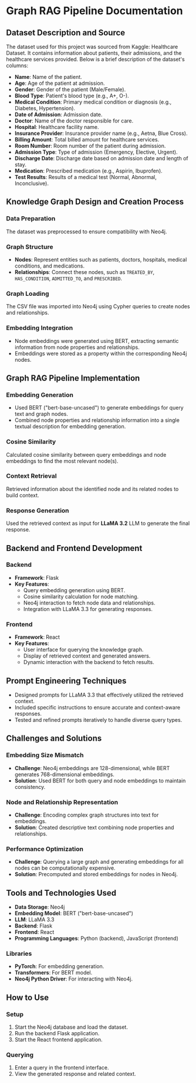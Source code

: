 # Graph RAG Pipeline Documentation

## Dataset Description and Source

The dataset used for this project was sourced from Kaggle: Healthcare Dataset. It contains information about patients, their admissions, and the healthcare services provided. Below is a brief description of the dataset's columns:

- **Name**: Name of the patient.
- **Age**: Age of the patient at admission.
- **Gender**: Gender of the patient (Male/Female).
- **Blood Type**: Patient's blood type (e.g., A+, O-).
- **Medical Condition**: Primary medical condition or diagnosis (e.g., Diabetes, Hypertension).
- **Date of Admission**: Admission date.
- **Doctor**: Name of the doctor responsible for care.
- **Hospital**: Healthcare facility name.
- **Insurance Provider**: Insurance provider name (e.g., Aetna, Blue Cross).
- **Billing Amount**: Total billed amount for healthcare services.
- **Room Number**: Room number of the patient during admission.
- **Admission Type**: Type of admission (Emergency, Elective, Urgent).
- **Discharge Date**: Discharge date based on admission date and length of stay.
- **Medication**: Prescribed medication (e.g., Aspirin, Ibuprofen).
- **Test Results**: Results of a medical test (Normal, Abnormal, Inconclusive).

## Knowledge Graph Design and Creation Process

### Data Preparation
The dataset was preprocessed to ensure compatibility with Neo4j.

### Graph Structure
- **Nodes**: Represent entities such as patients, doctors, hospitals, medical conditions, and medications.
- **Relationships**: Connect these nodes, such as `TREATED_BY`, `HAS_CONDITION`, `ADMITTED_TO`, and `PRESCRIBED`.

### Graph Loading
The CSV file was imported into Neo4j using Cypher queries to create nodes and relationships.

### Embedding Integration
- Node embeddings were generated using BERT, extracting semantic information from node properties and relationships.
- Embeddings were stored as a property within the corresponding Neo4j nodes.

## Graph RAG Pipeline Implementation

### Embedding Generation
- Used BERT ("bert-base-uncased") to generate embeddings for query text and graph nodes.
- Combined node properties and relationship information into a single textual description for embedding generation.

### Cosine Similarity
Calculated cosine similarity between query embeddings and node embeddings to find the most relevant node(s).

### Context Retrieval
Retrieved information about the identified node and its related nodes to build context.

### Response Generation
Used the retrieved context as input for **LLaMA 3.2** LLM to generate the final response.

## Backend and Frontend Development

### Backend
- **Framework**: Flask
- **Key Features**:
  - Query embedding generation using BERT.
  - Cosine similarity calculation for node matching.
  - Neo4j interaction to fetch node data and relationships.
  - Integration with LLaMA 3.3 for generating responses.

### Frontend
- **Framework**: React
- **Key Features**:
  - User interface for querying the knowledge graph.
  - Display of retrieved context and generated answers.
  - Dynamic interaction with the backend to fetch results.

## Prompt Engineering Techniques
- Designed prompts for LLaMA 3.3 that effectively utilized the retrieved context.
- Included specific instructions to ensure accurate and context-aware responses.
- Tested and refined prompts iteratively to handle diverse query types.

## Challenges and Solutions

### Embedding Size Mismatch
- **Challenge**: Neo4j embeddings are 128-dimensional, while BERT generates 768-dimensional embeddings.
- **Solution**: Used BERT for both query and node embeddings to maintain consistency.

### Node and Relationship Representation
- **Challenge**: Encoding complex graph structures into text for embeddings.
- **Solution**: Created descriptive text combining node properties and relationships.

### Performance Optimization
- **Challenge**: Querying a large graph and generating embeddings for all nodes can be computationally expensive.
- **Solution**: Precomputed and stored embeddings for nodes in Neo4j.

## Tools and Technologies Used

- **Data Storage**: Neo4j
- **Embedding Model**: BERT ("bert-base-uncased")
- **LLM**: LLaMA 3.3
- **Backend**: Flask
- **Frontend**: React
- **Programming Languages**: Python (backend), JavaScript (frontend)

### Libraries
- **PyTorch**: For embedding generation.
- **Transformers**: For BERT model.
- **Neo4j Python Driver**: For interacting with Neo4j.

## How to Use

### Setup
1. Start the Neo4j database and load the dataset.
2. Run the backend Flask application.
3. Start the React frontend application.

### Querying
1. Enter a query in the frontend interface.
2. View the generated response and related context.
